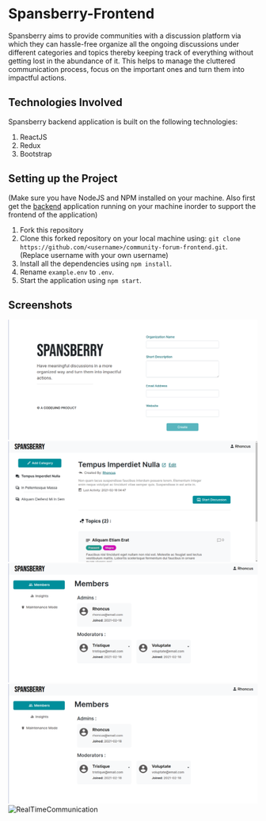 # Spansberry-Frontend
Spansberry aims to provide communities with a discussion platform via which they can hassle-free organize all the ongoing discussions under different categories and topics thereby keeping track of everything without getting lost in the abundance of it. This helps to manage the cluttered communication process, focus on the important ones and turn them into impactful actions.

## Technologies Involved
Spansberry backend application is built on the following technologies:
1. ReactJS 
2. Redux 
3. Bootstrap

##  Setting up the Project
(Make sure you have NodeJS and NPM installed on your machine. Also first get the [backend](https://github.com/codeuino/community-forum-backend) application running on your machine inorder to support the frontend of the application)
1. Fork this repository
2. Clone this forked repository on your local machine using: 
`git clone https://github.com/<username>/community-forum-frontend.git`. (Replace username with your own username)
3. Install all the dependencies using `npm install`.
4. Rename `example.env` to `.env`.
5. Start the application using `npm start`.

## Screenshots
![Setup](/screenshots/SetupPage.png)
![Dashboard](/screenshots/Dashboard.png)
![AdminDashboard](/screenshots/AdminDashboard.png)
![AdminDashboard](/screenshots/AdminDashboard.png)
![RealTimeCommunication](/screenshots/RealTimeCommunication.gif)
